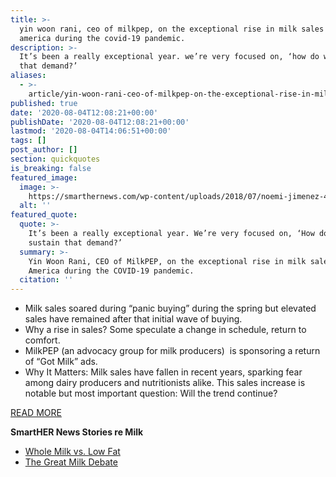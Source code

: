 ```yaml
---
title: >-
  yin woon rani, ceo of milkpep, on the exceptional rise in milk sales in
  america during the covid-19 pandemic.
description: >-
  It’s been a really exceptional year. we’re very focused on, ‘how do we sustain
  that demand?’
aliases:
  - >-
    article/yin-woon-rani-ceo-of-milkpep-on-the-exceptional-rise-in-milk-sales-in-america-during-the-covid-19-pandemic/
published: true
date: '2020-08-04T12:08:21+00:00'
publishDate: '2020-08-04T12:08:21+00:00'
lastmod: '2020-08-04T14:06:51+00:00'
tags: []
post_author: []
section: quickquotes
is_breaking: false
featured_image:
  image: >-
    https://smarthernews.com/wp-content/uploads/2018/07/noemi-jimenez-499354-unsplash-scaled-e1598908661442.jpg
  alt: ''
featured_quote:
  quote: >-
    It’s been a really exceptional year. We’re very focused on, ‘How do we
    sustain that demand?’
  summary: >-
    Yin Woon Rani, CEO of MilkPEP, on the exceptional rise in milk sales in
    America during the COVID-19 pandemic.
  citation: ''
---
```

*   Milk sales soared during “panic buying” during the spring but elevated sales have remained after that initial wave of buying.
*   Why a rise in sales? Some speculate a change in schedule, return to comfort.
*   MilkPEP (an advocacy group for milk producers)  is sponsoring a return of “Got Milk” ads.
*   Why It Matters: Milk sales have fallen in recent years, sparking fear among dairy producers and nutritionists alike. This sales increase is notable but most important question: Will the trend continue?

[READ MORE](\"https://apnews.com/bddc9dd6facdf671bac9972e70ba7bf8\")

**SmartHER News Stories re Milk**

*   [Whole Milk vs. Low Fat](\"https://smarthernews.com/18-09-25-milk-study/\")
*   [The Great Milk Debate](\"https://smarthernews.com/18-09-07-great-milk-debate/\")